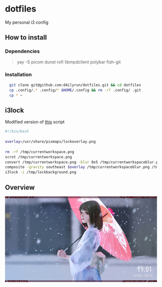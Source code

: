# dotfiles

My personal i3 config

## How to install

### Dependencies

  > yay -S picom dunst rofi libmpdclient polybar fish-git

### Installation

```bash
  git clone git@github.com:d4ilyrun/dotfiles.git && cd dotfiles
  cp .config/.* .config/* $HOME/.config && rm -rf .config/ .git
  cp * ~
```
## i3lock

Modified version of [this](https://github.com/veltall/custom-i3lock) script

```bash
#!/bin/bash

overlay=/usr/share/pixmaps/lockoverlay.png

rm -rf /tmp/currentworkspace.png
scrot /tmp/currentworkspace.png
convert /tmp/currentworkspace.png -blur 0x5 /tmp/currentworkspaceblur.png
composite -gravity southeast $overlay /tmp/currentworkspaceblur.png /tmp/lockbackground.png
i3lock -i /tmp/lockbackground.png
```

## Overview

![DesktopPreview](Preview.png)

